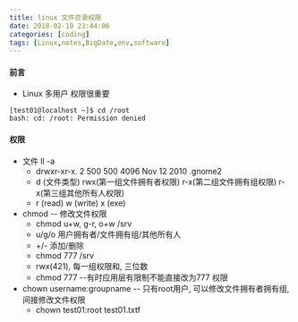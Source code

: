 ```yaml
---
title: linux 文件目录权限
date: 2018-02-10 23:44:06
categories: [coding]
tags: [Linux,notes,BigDate,env,software]
---
```

#### 前言
* Linux 多用户 权限很重要
```jshelllanguage
[test01@localhost ~]$ cd /root
bash: cd: /root: Permission denied
```
#### 权限
* 文件 ll -a
    * drwxr-xr-x. 2  500  500 4096 Nov 12  2010 .gnome2
    * d (文件类型) rwx(第一组文件拥有者权限) r-x(第二组文件拥有组权限)  r-x(第三组其他所有人权限)
    * r (read) w (write) x (exe)
* chmod  -- 修改文件权限
    * chmod u+w, g-r, o+w /srv
    * u/g/o 用户拥有者/文件拥有组/其他所有人
    * +/- 添加/删除
    * chmod 777 /srv
    * rwx(421), 每一组权限和, 三位数 
    * chmod 777 --有时应用层有限制不能直接改为777 权限
* chown  username:groupname  -- 只有root用户, 可以修改文件拥有者拥有组, 间接修改文件权限
    * chown test01:root test01.txtf